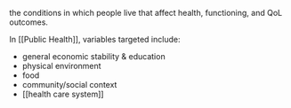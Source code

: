 the conditions in which people live that affect health, functioning, and QoL outcomes.

In [[Public Health]], variables targeted include:
- general economic stability & education
- physical environment
- food
- community/social context
- [[health care system]]
